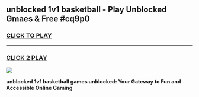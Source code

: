 
## unblocked 1v1 basketball - Play Unblocked Gmaes & Free #cq9p0
<h3>
<a href="https://news.freeplayer.one?title=unblocked_1v1_basketball&ref=03M">CLICK TO PLAY</a></h3>
<hr>

<h3>
<a href="https://news.freeplayer.one?title=unblocked_1v1_basketball&ref=03M">CLICK 2 PLAY</a>
  
</h3>

<a href="https://news.freeplayer.one?title=unblocked_1v1_basketball&ref=03M"><img src="https://clearcache.store/games.png"></a>


**unblocked 1v1 basketball games unblocked: Your Gateway to Fun and Accessible Online Gaming**
